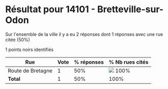 # Résultat pour 14101 - Bretteville-sur-Odon

Sur l'ensemble de la ville il y a eu 2 réponses dont 1 réponses avec une rue citée (50%)

1 points noirs identifiés

| Rue | Vote | % réponses | % Nb rues cités|
|-----|------|------------|----------------|
| Route de Bretagne | 1 | 50% | <img src="../../img/bar_100.gif" />&nbsp;100%|
| **Total** | 1 | 50% | 100%|
